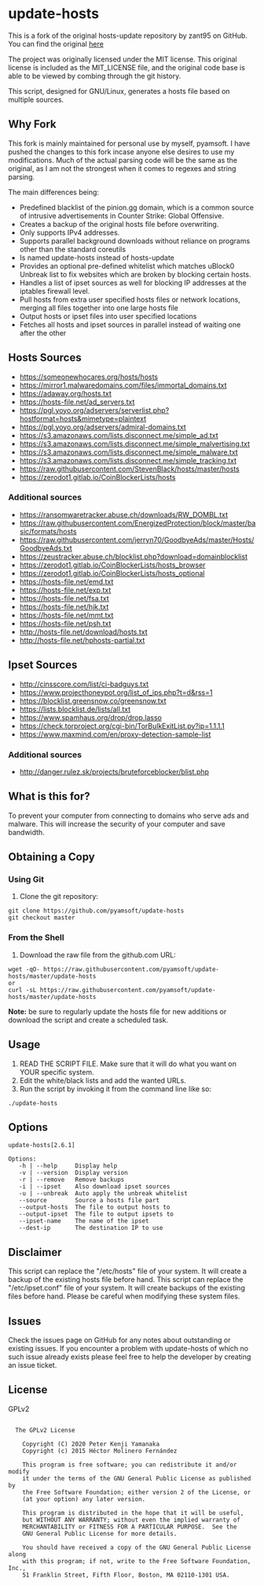 # update-hosts
This is a fork of the original hosts-update repository by zant95 on GitHub.  
You can find the original [here](http://github.com/zant95/hosts-update)

The project was originally licensed under the MIT license. This original
license is included as the MIT_LICENSE file, and the original code base
is able to be viewed by combing through the git history.

This script, designed for GNU/Linux, generates a hosts file based on multiple
sources.

## Why Fork

This fork is mainly maintained for personal use by myself, pyamsoft.
I have pushed the changes to this fork incase anyone else desires to use
my modifications. Much of the actual parsing code will be the same as the
original, as I am not the strongest when it comes to regexes and string
parsing.

The main differences being:

- Predefined blacklist of the pinion.gg domain, which is a common source of
  intrusive advertisements in Counter Strike: Global Offensive.
- Creates a backup of the original hosts file before overwriting.
- Only supports IPv4 addresses.
- Supports parallel background downloads without reliance on programs other
  than the standard coreutils
- Is named update-hosts instead of hosts-update
- Provides an optional pre-defined whitelist which matches uBlock0 Unbreak
  list to fix websites which are broken by blocking certain hosts.
- Handles a list of ipset sources as well for blocking IP addresses at the
  iptables firewall level.
- Pull hosts from extra user specified hosts files or network locations,
  merging all files together into one large hosts file
- Output hosts or ipset files into user specified locations
- Fetches all hosts and ipset sources in parallel instead of waiting one after
  the other

## Hosts Sources

- https://someonewhocares.org/hosts/hosts
- https://mirror1.malwaredomains.com/files/immortal_domains.txt
- https://adaway.org/hosts.txt
- https://hosts-file.net/ad_servers.txt
- https://pgl.yoyo.org/adservers/serverlist.php?hostformat=hosts&mimetype=plaintext
- https://pgl.yoyo.org/adservers/admiral-domains.txt
- https://s3.amazonaws.com/lists.disconnect.me/simple_ad.txt
- https://s3.amazonaws.com/lists.disconnect.me/simple_malvertising.txt
- https://s3.amazonaws.com/lists.disconnect.me/simple_malware.txt
- https://s3.amazonaws.com/lists.disconnect.me/simple_tracking.txt
- https://raw.githubusercontent.com/StevenBlack/hosts/master/hosts
- https://zerodot1.gitlab.io/CoinBlockerLists/hosts

### Additional sources

- https://ransomwaretracker.abuse.ch/downloads/RW_DOMBL.txt
- https://raw.githubusercontent.com/EnergizedProtection/block/master/basic/formats/hosts
- https://raw.githubusercontent.com/jerryn70/GoodbyeAds/master/Hosts/GoodbyeAds.txt
- https://zeustracker.abuse.ch/blocklist.php?download=domainblocklist
- https://zerodot1.gitlab.io/CoinBlockerLists/hosts_browser
- https://zerodot1.gitlab.io/CoinBlockerLists/hosts_optional
- https://hosts-file.net/emd.txt
- https://hosts-file.net/exp.txt
- https://hosts-file.net/fsa.txt
- https://hosts-file.net/hjk.txt
- https://hosts-file.net/mmt.txt
- https://hosts-file.net/psh.txt
- http://hosts-file.net/download/hosts.txt
- http://hosts-file.net/hphosts-partial.txt

## Ipset Sources

- http://cinsscore.com/list/ci-badguys.txt
- https://www.projecthoneypot.org/list_of_ips.php?t=d&rss=1
- https://blocklist.greensnow.co/greensnow.txt
- https://lists.blocklist.de/lists/all.txt
- https://www.spamhaus.org/drop/drop.lasso
- https://check.torproject.org/cgi-bin/TorBulkExitList.py?ip=1.1.1.1
- https://www.maxmind.com/en/proxy-detection-sample-list

### Additional sources

- http://danger.rulez.sk/projects/bruteforceblocker/blist.php

## What is this for?

To prevent your computer from connecting to domains who serve ads and malware.
This will increase the security of your computer and save bandwidth.

## Obtaining a Copy
### Using Git

1. Clone the git repository:  
```
git clone https://github.com/pyamsoft/update-hosts
git checkout master
```

### From the Shell

1. Download the raw file from the github.com URL:  
```
wget -qO- https://raw.githubusercontent.com/pyamsoft/update-hosts/master/update-hosts  
or  
curl -sL https://raw.githubusercontent.com/pyamsoft/update-hosts/master/update-hosts
```

**Note:** be sure to regularly update the hosts file for new additions or
download the script and create a scheduled task.

## Usage

1. READ THE SCRIPT FILE. Make sure that it will do what you want on YOUR
specific system.
2. Edit the white/black lists and add the wanted URLs.
3. Run the script by invoking it from the command line like so:  
```
./update-hosts
```

## Options

```
update-hosts[2.6.1]

Options:
   -h | --help     Display help
   -v | --version  Display version
   -r | --remove   Remove backups
   -i | --ipset    Also download ipset sources
   -u | --unbreak  Auto apply the unbreak whitelist
   --source        Source a hosts file part
   --output-hosts  The file to output hosts to
   --output-ipset  The file to output ipsets to
   --ipset-name    The name of the ipset
   --dest-ip       The destination IP to use
```

## Disclaimer

This script can replace the "/etc/hosts" file of your system. It will create a
backup of the existing hosts file before hand. This script can replace the
"/etc/ipset.conf" file of your system. It will create backups of the existing
files before hand. Please be careful when modifying these system files.

## Issues

Check the issues page on GitHub for any notes about outstanding or existing
issues. If you encounter a problem with update-hosts of which no such
issue already exists please feel free to help the developer by creating an
issue ticket.

## License

GPLv2

```

  The GPLv2 License

    Copyright (C) 2020 Peter Kenji Yamanaka
    Copyright (c) 2015 Héctor Molinero Fernández

    This program is free software; you can redistribute it and/or modify
    it under the terms of the GNU General Public License as published by
    the Free Software Foundation; either version 2 of the License, or
    (at your option) any later version.

    This program is distributed in the hope that it will be useful,
    but WITHOUT ANY WARRANTY; without even the implied warranty of
    MERCHANTABILITY or FITNESS FOR A PARTICULAR PURPOSE.  See the
    GNU General Public License for more details.

    You should have received a copy of the GNU General Public License along
    with this program; if not, write to the Free Software Foundation, Inc.,
    51 Franklin Street, Fifth Floor, Boston, MA 02110-1301 USA.

```

